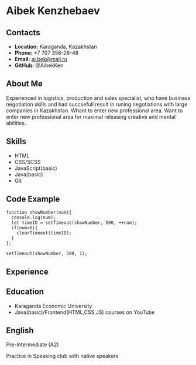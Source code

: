 # Aibek Kenzhebaev
## Contacts 
- **Location:** Karaganda, Kazakhstan
- **Phone:** +7 707 358-26-48
- **Email:** ai.bek@mail.ru
- **GitHub:** @AibekKen

## About Me
Experienced in logistics, production and sales specialist, who have business negotiation skills and had succsefull result in runing negotiations  with large companies in Kazakhstan. Whant to enter new professional area.  Want to enter new professional area for maximal releasing creative and mental abilities.
## Skills
- HTML
- CSS/SCSS
- JavaScript(basic)
- Java(basic)
- Git

## Code Example
```
function showNumber(num){
  console.log(num);
  let timeID = setTimeout(showNumber, 500, ++num);
  if(num>6){
    clearTimeout(timeID);
  }
};

setTimeout(showNumber, 500, 1);
```
## Experience
## Education
- Karaganda Economic University
- Java(basic)/Frontend(HTML,CSS,JS) courses on YouTube

## English
Pre-Intermediate (A2)

Practice in Speaking club with native speakers